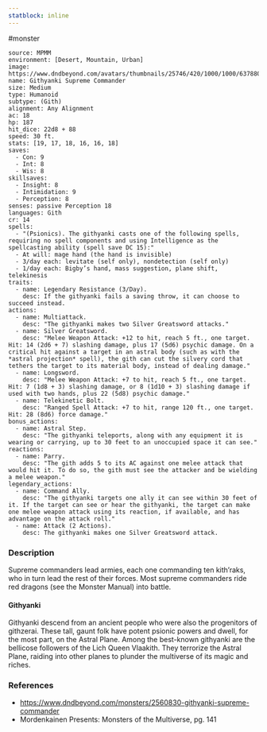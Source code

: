```yaml
---
statblock: inline
---
```

 #monster

```statblock
source: MPMM
environment: [Desert, Mountain, Urban]
image: https://www.dndbeyond.com/avatars/thumbnails/25746/420/1000/1000/637880557629850021.jpeg
name: Githyanki Supreme Commander
size: Medium
type: Humanoid
subtype: (Gith)
alignment: Any Alignment
ac: 18
hp: 187
hit_dice: 22d8 + 88
speed: 30 ft.
stats: [19, 17, 18, 16, 16, 18]
saves:
  - Con: 9
  - Int: 8
  - Wis: 8
skillsaves:
  - Insight: 8
  - Intimidation: 9
  - Perception: 8
senses: passive Perception 18
languages: Gith
cr: 14
spells:
  - "(Psionics). The githyanki casts one of the following spells, requiring no spell components and using Intelligence as the spellcasting ability (spell save DC 15):"
  - At will: mage hand (the hand is invisible)
  - 3/day each: levitate (self only), nondetection (self only)
  - 1/day each: Bigby’s hand, mass suggestion, plane shift, telekinesis
traits:
  - name: Legendary Resistance (3/Day).
    desc: If the githyanki fails a saving throw, it can choose to succeed instead.
actions:
  - name: Multiattack.
    desc: "The githyanki makes two Silver Greatsword attacks."
  - name: Silver Greatsword.
    desc: "Melee Weapon Attack: +12 to hit, reach 5 ft., one target. Hit: 14 (2d6 + 7) slashing damage, plus 17 (5d6) psychic damage. On a critical hit against a target in an astral body (such as with the *astral projection* spell), the gith can cut the silvery cord that tethers the target to its material body, instead of dealing damage."
  - name: Longsword.
    desc: "Melee Weapon Attack: +7 to hit, reach 5 ft., one target. Hit: 7 (1d8 + 3) slashing damage, or 8 (1d10 + 3) slashing damage if used with two hands, plus 22 (5d8) psychic damage."
  - name: Telekinetic Bolt.
    desc: "Ranged Spell Attack: +7 to hit, range 120 ft., one target. Hit: 28 (8d6) force damage."
bonus_actions:
  - name: Astral Step.
    desc: "The githyanki teleports, along with any equipment it is wearing or carrying, up to 30 feet to an unoccupied space it can see."
reactions:
  - name: Parry.
    desc: "The gith adds 5 to its AC against one melee attack that would hit it. To do so, the gith must see the attacker and be wielding a melee weapon."
legendary_actions:
  - name: Command Ally.
    desc: "The githyanki targets one ally it can see within 30 feet of it. If the target can see or hear the githyanki, the target can make one melee weapon attack using its reaction, if available, and has advantage on the attack roll."
  - name: Attack (2 Actions).
    desc: The githyanki makes one Silver Greatsword attack.
```

### Description

Supreme commanders lead armies, each one commanding ten kith’raks, who in turn lead the rest of their forces. Most supreme commanders ride red dragons (see the Monster Manual) into battle.

#### Githyanki

Githyanki descend from an ancient people who were also the progenitors of githzerai. These tall, gaunt folk have potent psionic powers and dwell, for the most part, on the Astral Plane. Among the best-known githyanki are the bellicose followers of the Lich Queen Vlaakith. They terrorize the Astral Plane, raiding into other planes to plunder the multiverse of its magic and riches.

### References

* https://www.dndbeyond.com/monsters/2560830-githyanki-supreme-commander
* Mordenkainen Presents: Monsters of the Multiverse, pg. 141
